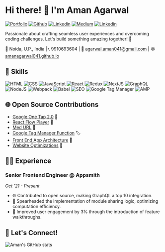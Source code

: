 # Hi there! 👋 I'm Aman Agarwal
[![Portfolio](https://img.shields.io/badge/portfolio-028090?logo=githubsponsors)](https://amanagarwal041.github.io) [![Github](https://img.shields.io/badge/github-black?logo=github)](https://github.com/AmanAgarwal041) [![Linkedin](https://img.shields.io/badge/linkedin-0b66c2?logo=linkedin)](https://www.linkedin.com/in/amanagarwal041/) [![Medium](https://img.shields.io/badge/medium-black?logo=medium)](https://medium.com/@amanagarwal_99464) [![Linkedin](https://img.shields.io/badge/npm-EC4E20?logo=npm)](https://www.npmjs.com/~typeofnull)

Passionate about crafting seamless user experiences and overcoming coding challenges. Let's build something amazing together! 🚀

📍 Noida, U.P., India | 📞 9910693604 | 📧 agarwal.aman041@gmail.com | 🕸️ [amanagarwal041.github.io](https://amanagarwal041.github.io)

## 🚀 Skills

![HTML](https://img.shields.io/badge/-HTML-orange?style=flat-square&logo=html5&logoColor=white) ![CSS](https://img.shields.io/badge/-CSS-blue?style=flat-square&logo=css3&logoColor=white) ![JavaScript](https://img.shields.io/badge/-JavaScript-yellow?style=flat-square&logo=javascript&logoColor=white) ![React](https://img.shields.io/badge/-React-blue?style=flat-square&logo=react&logoColor=white) ![Redux](https://img.shields.io/badge/-Redux-purple?style=flat-square&logo=redux&logoColor=white) ![NextJS](https://img.shields.io/badge/-NextJS-black?style=flat-square&logo=next.js&logoColor=white) ![GraphQL](https://img.shields.io/badge/-GraphQL-pink?style=flat-square&logo=graphql&logoColor=white) ![NodeJS](https://img.shields.io/badge/-NodeJS-green?style=flat-square&logo=node.js&logoColor=white) ![Webpack](https://img.shields.io/badge/-Webpack-blueviolet?style=flat-square&logo=webpack&logoColor=white) ![Babel](https://img.shields.io/badge/-Babel-yellow?style=flat-square&logo=babel&logoColor=white) ![SEO](https://img.shields.io/badge/-SEO-green?style=flat-square&logo=google&logoColor=white) ![Google Tag Manager](https://img.shields.io/badge/-Google%20Tag%20Manager-blue?style=flat-square&logo=google-tag-manager&logoColor=white) ![AMP](https://img.shields.io/badge/-AMP-lightgrey?style=flat-square&logo=amp&logoColor=white)


## 🌐 Open Source Contributions

- [Google One Tap 2.0](https://github.com/gradeup/google-one-tap-2.0) 🌟
- [React Flow Player](https://www.npmjs.com/package/react-flow-player) 🎥
- [Med URL](https://www.npmjs.com/package/@gradeup/med-url) 🔗
- [Google Tag Manager Function](https://www.npmjs.com/package/google-tag-manager-fn) 🏷️
- [Front End App Architecture](https://medium.com/gradeup/project-architecture-for-front-end-applications-5db31abb63c2) 🏰
- [Website Optimizations](https://medium.com/@amanagarwal_99464/website-optimisations-fa48ef3f6130) 🚀

## 👨‍💻 Experience

### Senior Frontend Engineer @ Appsmith
*Oct '21 - Present*
- 🌐 Contributed to open source, making GraphQL a top 10 integration.
- 🚀 Spearheaded the implementation of module sharing logic, optimizing computation efficiency.
- 🌈 Improved user engagement by 3% through the introduction of feature walkthroughs.

## 🌟 Let's Connect!

![Aman's GitHub stats](https://github-readme-stats.vercel.app/api?username=amanagarwal041&show_icons=true&theme=dark&show=prs_merged_percentage&hide=contribs&rank_icon=github&custom_title=Stats)
